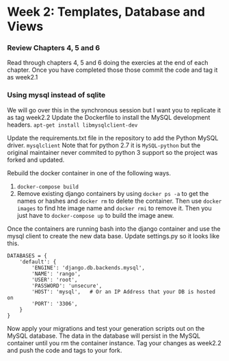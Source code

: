 #  Week 2: Templates, Database and Views

### Review Chapters 4, 5 and 6
Read through chapters 4, 5 and 6 doing the exercies at the end of each chapter. Once you have completed those those commit the code and tag it as week2.1

### Using mysql instead of sqlite
We will go over this in the synchronous session but I want you to replicate it as tag week2.2
Update the Dockerfile to install the MySQL development headers.
`apt-get install libmysqlclient-dev`

Update the requirements.txt file in the repository to add the Python MySQL driver.
`mysqlclient`
Note that for python 2.7 it is `MySQL-python` but the original maintainer never commited to python 3 support so the project was forked and updated.

Rebuild the docker container in one of the following ways.
1. `docker-compose build`
2. Remove existing django containers by using `docker ps -a` to get the names or hashes and `docker rm` to delete the container. Then use `docker images` to find hte image name and `docker rmi` to remove it.  Then you just have to `docker-compose up` to build the image anew.

Once the containers are running bash into the django container and use the mysql client to create the new data base.
Update settings.py so it looks like this.
```
DATABASES = {
    'default': {
        'ENGINE': 'django.db.backends.mysql',
        'NAME': 'rango',
        'USER': 'root',
        'PASSWORD': 'unsecure',
        'HOST': 'mysql',   # Or an IP Address that your DB is hosted on
        'PORT': '3306',
    }
}
```

Now apply your migrations and test your generation scripts out on the MySQL database.  The data in the database will persist in the MySQL container until you rm the container instance.
Tag your changes as week2.2 and push the code and tags to your fork.
